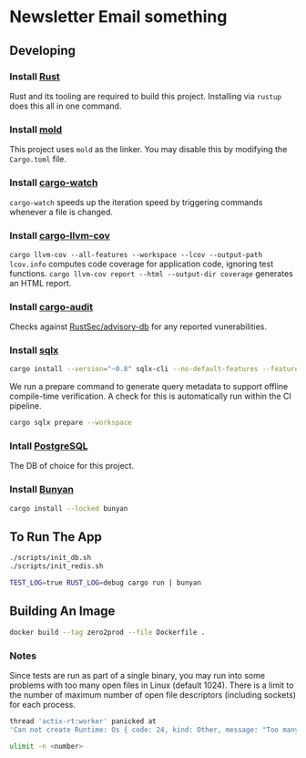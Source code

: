 # Newsletter Email something

## Developing

### Install [Rust](https://www.rust-lang.org/tools/install)

Rust and its tooling are required to build this project. Installing via `rustup` does this all in one command.

### Install [mold](https://github.com/rui314/mold)

This project uses `mold` as the linker. You may disable this by modifying the `Cargo.toml` file.

### Install [cargo-watch](https://crates.io/crates/cargo-watch)

`cargo-watch` speeds up the iteration speed by triggering commands whenever a file is changed.

### Install [cargo-llvm-cov](https://github.com/taiki-e/cargo-llvm-cov)

`cargo llvm-cov --all-features --workspace --lcov --output-path lcov.info` computes code coverage for application code, ignoring test functions.
`cargo llvm-cov report --html --output-dir coverage` generates an HTML report.

### Install [cargo-audit](https://crates.io/crates/cargo-audit)

Checks against [RustSec/advisory-db](https://github.com/RustSec/advisory-db) for any reported vunerabilities.

### Install [sqlx](https://crates.io/crates/sqlx-cli/)

```sh
cargo install --version="~0.8" sqlx-cli --no-default-features --features rustls,postgres
```

We run a prepare command to generate query metadata to support offline compile-time verification.
A check for this is automatically run within the CI pipeline.

```sh
cargo sqlx prepare --workspace
```

### Intall [PostgreSQL](https://www.postgresql.org/)

The DB of choice for this project.

### Install [Bunyan](https://crates.io/crates/bunyan)

```sh
cargo install --locked bunyan
```

## To Run The App

```sh
./scripts/init_db.sh
./scripts/init_redis.sh

TEST_LOG=true RUST_LOG=debug cargo run | bunyan
```

## Building An Image

```sh
docker build --tag zero2prod --file Dockerfile .
```

### Notes

Since tests are run as part of a single binary, you may run into some problems with too many open files in Linux (default 1024).
There is a limit to the number of maximum number of open file descriptors (including sockets) for each process.

```sh
thread 'actix-rt:worker' panicked at
'Can not create Runtime: Os { code: 24, kind: Other, message: "Too many open files" }',
```

```sh
ulimit -n <number>
```
